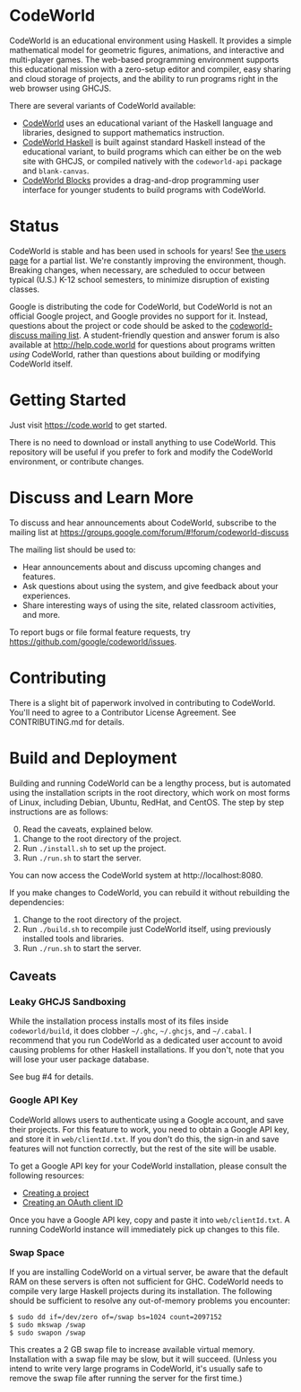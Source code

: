 CodeWorld
=========

CodeWorld is an educational environment using Haskell.  It provides a simple
mathematical model for geometric figures, animations, and interactive and
multi-player games.  The web-based programming environment supports this
educational mission with a zero-setup editor and compiler, easy sharing and
cloud storage of projects, and the ability to run programs right in the web
browser using GHCJS.

There are several variants of CodeWorld available:

- [CodeWorld](https://code.world/) uses an educational variant of the Haskell
  language and libraries, designed to support mathematics instruction.
- [CodeWorld Haskell](https://code.world/haskell) is built against standard
  Haskell instead of the educational variant, to build programs which can either
  be on the web site with GHCJS, or compiled natively with the `codeworld-api`
  package and `blank-canvas`.
- [CodeWorld Blocks](https://code.world/blocks) provides a drag-and-drop
  programming user interface for younger students to build programs with
  CodeWorld.

Status
======

CodeWorld is stable and has been used in schools for years!  See [the users page](https://github.com/google/codeworld/blob/master/Users.md) for a partial list.
We're constantly improving the environment, though.  Breaking changes, when
necessary, are scheduled to occur between typical (U.S.) K-12 school
semesters, to minimize disruption of existing classes.

Google is distributing the code for CodeWorld, but CodeWorld is not an
official Google project, and Google provides no support for it.  Instead,
questions about the project or code should be asked to the
[codeworld-discuss mailing list](https://groups.google.com/forum/#!members/codeworld-discuss).
A student-friendly question and answer forum is also available at
http://help.code.world for questions about programs written *using* CodeWorld,
rather than questions about building or modifying CodeWorld itself.

Getting Started
===============

Just visit https://code.world to get started.

There is no need to download or install anything to use CodeWorld.  This
repository will be useful if you prefer to fork and modify the CodeWorld
environment, or contribute changes.

Discuss and Learn More
======================

To discuss and hear announcements about CodeWorld, subscribe to the mailing
list at https://groups.google.com/forum/#!forum/codeworld-discuss

The mailing list should be used to:
- Hear announcements about and discuss upcoming changes and features.
- Ask questions about using the system, and give feedback about your
  experiences.
- Share interesting ways of using the site, related classroom activities, and
  more.

To report bugs or file formal feature requests, try
https://github.com/google/codeworld/issues.

Contributing
============

There is a slight bit of paperwork involved in contributing to CodeWorld.  You'll need to
agree to a Contributor License Agreement.  See CONTRIBUTING.md for details.

Build and Deployment
====================

Building and running CodeWorld can be a lengthy process, but is automated using the
installation scripts in the root directory, which work on most forms of Linux, including
Debian, Ubuntu, RedHat, and CentOS.  The step by step instructions are as follows:

0. Read the caveats, explained below.
1. Change to the root directory of the project.
2. Run `./install.sh` to set up the project.
3. Run `./run.sh` to start the server.

You can now access the CodeWorld system at http://localhost:8080.

If you make changes to CodeWorld, you can rebuild it without rebuilding the dependencies:

1. Change to the root directory of the project.
2. Run `./build.sh` to recompile just CodeWorld itself, using previously installed tools and libraries.
3. Run `./run.sh` to start the server.

Caveats
-------

### Leaky GHCJS Sandboxing ###

While the installation process installs most of its files inside `codeworld/build`, it does
clobber `~/.ghc`, `~/.ghcjs`, and `~/.cabal`.  I recommend that you run CodeWorld as a
dedicated user account to avoid causing problems for other Haskell installations.  If you
don't, note that you will lose your user package database.

See bug #4 for details.

### Google API Key ###

CodeWorld allows users to authenticate using a Google account, and save their
projects.  For this feature to work, you need to obtain a Google API key, and store
it in `web/clientId.txt`.  If you don't do this, the sign-in and save features will
not function correctly, but the rest of the site will be usable.

To get a Google API key for your CodeWorld installation, please consult the
following resources:

* [Creating a project](https://cloud.google.com/resource-manager/docs/creating-managing-projects)
* [Creating an OAuth client ID](https://support.google.com/cloud/answer/6158849?hl=en)

Once you have a Google API key, copy and paste it into `web/clientId.txt`. A running
CodeWorld instance will immediately pick up changes to this file.

### Swap Space ###

If you are installing CodeWorld on a virtual server, be aware that the default
RAM on these servers is often not sufficient for GHC.  CodeWorld needs to compile very
large Haskell projects during its installation.  The following should be sufficient to
resolve any out-of-memory problems you encounter:

    $ sudo dd if=/dev/zero of=/swap bs=1024 count=2097152
    $ sudo mkswap /swap
    $ sudo swapon /swap

This creates a 2 GB swap file to increase available virtual memory.  Installation with
a swap file may be slow, but it will succeed.  (Unless you intend to write very large
programs in CodeWorld, it's usually safe to remove the swap file after running the
server for the first time.)
